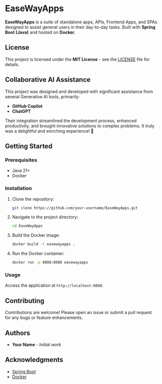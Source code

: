# EaseWayApps

**EaseWayApps** is a suite of standalone apps, APIs, Frontend Apps, and SPAs designed to assist general users in their day-to-day tasks. Built with **Spring Boot (Java)** and hosted on **Docker**.

## License

This project is licensed under the **MIT License** - see the [LICENSE](LICENSE) file for details.

## Collaborative AI Assistance

This project was designed and developed with significant assistance from several Generative AI tools, primarily:
- **GitHub Copilot**
- **ChatGPT**

Their integration streamlined the development process, enhanced productivity, and brought innovative solutions to complex problems. It truly was a delightful and enriching experience! 🙂

## Getting Started

### Prerequisites

- Java 21+
- Docker

### Installation

1. Clone the repository:
   ```sh
   git clone https://github.com/your-username/EaseWayApps.git
   ```
2. Navigate to the project directory:
   ```sh
   cd EaseWayApps
   ```
3. Build the Docker image:
   ```sh
   docker build -t easewayapps .
   ```
4. Run the Docker container:
   ```sh
   docker run -p 8080:8080 easewayapps
   ```

### Usage

Access the application at `http://localhost:8080`.

## Contributing

Contributions are welcome! Please open an issue or submit a pull request for any bugs or feature enhancements.

## Authors

- **Your Name** - _Initial work_

## Acknowledgments

- [Spring Boot](https://spring.io/projects/spring-boot)
- [Docker](https://www.docker.com/)
